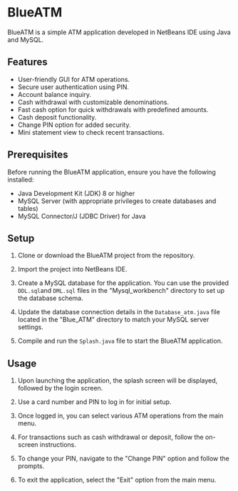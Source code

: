 # BlueATM 

BlueATM is a simple ATM application developed in NetBeans IDE using Java and MySQL. 

## Features

- User-friendly GUI for ATM operations.
- Secure user authentication using PIN.
- Account balance inquiry.
- Cash withdrawal with customizable denominations.
- Fast cash option for quick withdrawals with predefined amounts.
- Cash deposit functionality.
- Change PIN option for added security.
- Mini statement view to check recent transactions.

## Prerequisites

Before running the BlueATM application, ensure you have the following installed:

- Java Development Kit (JDK) 8 or higher
- MySQL Server (with appropriate privileges to create databases and tables)
- MySQL Connector/J (JDBC Driver) for Java

## Setup

1. Clone or download the BlueATM project from the repository.

2. Import the project into NetBeans IDE.

3. Create a MySQL database for the application. You can use the provided `DDL.sql`and `DML.sql` files in the "Mysql_workbench" directory to set up the database schema.

4. Update the database connection details in the `Database_atm.java` file located in the "Blue_ATM" directory to match your MySQL server settings.

5. Compile and run the `Splash.java` file to start the BlueATM application.

## Usage

1. Upon launching the application, the splash screen will be displayed, followed by the login screen.

2. Use a card number and PIN to log in for initial setup.

3. Once logged in, you can select various ATM operations from the main menu.

4. For transactions such as cash withdrawal or deposit, follow the on-screen instructions.

5. To change your PIN, navigate to the "Change PIN" option and follow the prompts.

6. To exit the application, select the "Exit" option from the main menu.


